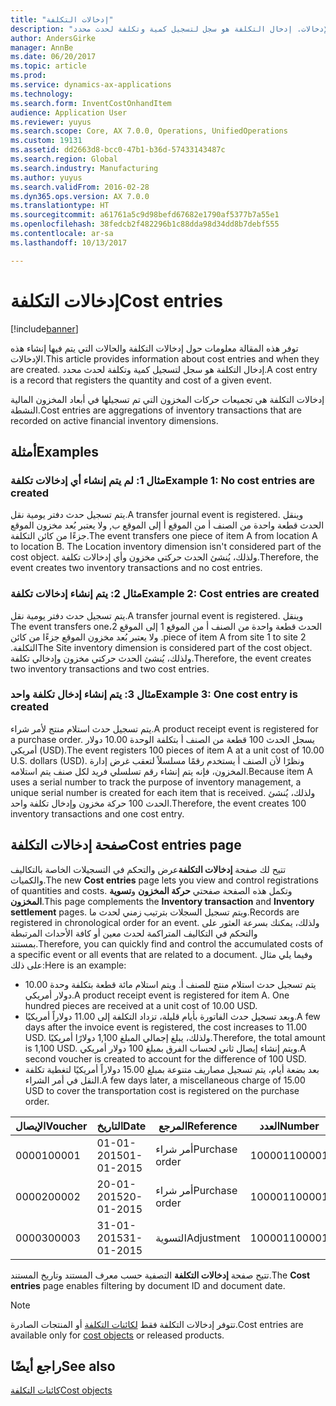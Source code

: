 ```yaml
---
title: "إدخالات التكلفة"
description: "توفر هذه المقالة معلومات حول إدخالات التكلفة والحالات التي يتم فيها إنشاء هذه الإدخالات. إدخال التكلفة هو سجل لتسجيل كمية وتكلفة لحدث محدد."
author: AndersGirke
manager: AnnBe
ms.date: 06/20/2017
ms.topic: article
ms.prod: 
ms.service: dynamics-ax-applications
ms.technology: 
ms.search.form: InventCostOnhandItem
audience: Application User
ms.reviewer: yuyus
ms.search.scope: Core, AX 7.0.0, Operations, UnifiedOperations
ms.custom: 19131
ms.assetid: dd2663d8-bcc0-47b1-b36d-57433143487c
ms.search.region: Global
ms.search.industry: Manufacturing
ms.author: yuyus
ms.search.validFrom: 2016-02-28
ms.dyn365.ops.version: AX 7.0.0
ms.translationtype: HT
ms.sourcegitcommit: a61761a5c9d98befd67682e1790af5377b7a55e1
ms.openlocfilehash: 38fedcb2f482296b1c88dda98d34dd8b7debf555
ms.contentlocale: ar-sa
ms.lasthandoff: 10/13/2017

---
```


# <a name="cost-entries"></a><span data-ttu-id="b3da9-104">إدخالات التكلفة</span><span class="sxs-lookup"><span data-stu-id="b3da9-104">Cost entries</span></span>

[!include[banner](../includes/banner.md)]


<span data-ttu-id="b3da9-105">توفر هذه المقالة معلومات حول إدخالات التكلفة والحالات التي يتم فيها إنشاء هذه الإدخالات.</span><span class="sxs-lookup"><span data-stu-id="b3da9-105">This article provides information about cost entries and when they are created.</span></span> <span data-ttu-id="b3da9-106">إدخال التكلفة هو سجل لتسجيل كمية وتكلفة لحدث محدد.</span><span class="sxs-lookup"><span data-stu-id="b3da9-106">A cost entry is a record that registers the quantity and cost of a given event.</span></span>

<span data-ttu-id="b3da9-107">إدخالات التكلفة هي تجميعات حركات المخزون التي تم تسجيلها في أبعاد المخزون المالية النشطة.</span><span class="sxs-lookup"><span data-stu-id="b3da9-107">Cost entries are aggregations of inventory transactions that are recorded on active financial inventory dimensions.</span></span>

## <a name="examples"></a><span data-ttu-id="b3da9-108">أمثلة</span><span class="sxs-lookup"><span data-stu-id="b3da9-108">Examples</span></span>
### <a name="example-1-no-cost-entries-are-created"></a><span data-ttu-id="b3da9-109">مثال 1: لم يتم إنشاء أي إدخالات تكلفة</span><span class="sxs-lookup"><span data-stu-id="b3da9-109">Example 1: No cost entries are created</span></span>

<span data-ttu-id="b3da9-110">يتم تسجيل حدث دفتر يومية نقل.</span><span class="sxs-lookup"><span data-stu-id="b3da9-110">A transfer journal event is registered.</span></span> <span data-ttu-id="b3da9-111">وينقل الحدث قطعة واحدة من الصنف أ من الموقع أ إلى الموقع ب, ولا يعتبر بُعد مخزون الموقع جزءًا من كائن التكلفة.</span><span class="sxs-lookup"><span data-stu-id="b3da9-111">The event transfers one piece of item A from location A to location B. The Location inventory dimension isn't considered part of the cost object.</span></span> <span data-ttu-id="b3da9-112">ولذلك، يُنشئ الحدث حركتي مخزون وأي إدخالات تكلفة.</span><span class="sxs-lookup"><span data-stu-id="b3da9-112">Therefore, the event creates two inventory transactions and no cost entries.</span></span>

### <a name="example-2-cost-entries-are-created"></a><span data-ttu-id="b3da9-113">مثال 2: يتم إنشاء إدخالات تكلفة</span><span class="sxs-lookup"><span data-stu-id="b3da9-113">Example 2: Cost entries are created</span></span>

<span data-ttu-id="b3da9-114">يتم تسجيل حدث دفتر يومية نقل.</span><span class="sxs-lookup"><span data-stu-id="b3da9-114">A transfer journal event is registered.</span></span> <span data-ttu-id="b3da9-115">‏‫وينقل الحدث قطعة واحدة من الصنف أ من الموقع 1 إلى الموقع 2،</span><span class="sxs-lookup"><span data-stu-id="b3da9-115">The event transfers one piece of item A from site 1 to site 2.</span></span> <span data-ttu-id="b3da9-116">ولا يعتبر بُعد مخزون الموقع جزءًا من كائن التكلفة.‬</span><span class="sxs-lookup"><span data-stu-id="b3da9-116">The Site inventory dimension is considered part of the cost object.</span></span> <span data-ttu-id="b3da9-117">ولذلك، يُنشئ الحدث حركتي مخزون وإدخالي تكلفة.</span><span class="sxs-lookup"><span data-stu-id="b3da9-117">Therefore, the event creates two inventory transactions and two cost entries.</span></span>

### <a name="example-3-one-cost-entry-is-created"></a><span data-ttu-id="b3da9-118">مثال 3: يتم إنشاء إدخال تكلفة واحد</span><span class="sxs-lookup"><span data-stu-id="b3da9-118">Example 3: One cost entry is created</span></span>

<span data-ttu-id="b3da9-119">يتم تسجيل حدث استلام منتج لأمر شراء.</span><span class="sxs-lookup"><span data-stu-id="b3da9-119">A product receipt event is registered for a purchase order.</span></span> <span data-ttu-id="b3da9-120">يسجل الحدث 100 قطعة من الصنف أ بتكلفة الوحدة 10.00 دولار أمريكي (USD).</span><span class="sxs-lookup"><span data-stu-id="b3da9-120">The event registers 100 pieces of item A at a unit cost of 10.00 U.S. dollars (USD).</span></span> <span data-ttu-id="b3da9-121">ونظرًا لأن الصنف أ يستخدم رقمًا مسلسلاً لتعقب غرض إدارة المخزون، فإنه يتم إنشاء رقم تسلسلي فريد لكل صنف يتم استلامه.</span><span class="sxs-lookup"><span data-stu-id="b3da9-121">Because item A uses a serial number to track the purpose of inventory management, a unique serial number is created for each item that is received.</span></span> <span data-ttu-id="b3da9-122">ولذلك، يُنشئ الحدث 100 حركة مخزون وإدخال تكلفة واحد.</span><span class="sxs-lookup"><span data-stu-id="b3da9-122">Therefore, the event creates 100 inventory transactions and one cost entry.</span></span>

## <a name="cost-entries-page"></a><span data-ttu-id="b3da9-123">صفحة إدخالات التكلفة</span><span class="sxs-lookup"><span data-stu-id="b3da9-123">Cost entries page</span></span>
<span data-ttu-id="b3da9-124">تتيح لك صفحة **إدخالات التكلفة**عرض والتحكم في التسجيلات الخاصة بالتكاليف والكميات.</span><span class="sxs-lookup"><span data-stu-id="b3da9-124">The new **Cost entries** page lets you view and control registrations of quantities and costs.</span></span> <span data-ttu-id="b3da9-125">وتكمل هذه الصفحة صفحتي **حركة المخزون** و**تسوية المخزون**.</span><span class="sxs-lookup"><span data-stu-id="b3da9-125">This page complements the **Inventory transaction** and **Inventory settlement** pages.</span></span> <span data-ttu-id="b3da9-126">ويتم تسجيل السجلات بترتيب زمني لحدث ما.</span><span class="sxs-lookup"><span data-stu-id="b3da9-126">Records are registered in chronological order for an event.</span></span> <span data-ttu-id="b3da9-127">ولذلك، يمكنك بسرعة العثور على والتحكم في التكاليف المتراكمة لحدث معين أو كافة الأحداث المرتبطة بمستند.</span><span class="sxs-lookup"><span data-stu-id="b3da9-127">Therefore, you can quickly find and control the accumulated costs of a specific event or all events that are related to a document.</span></span> <span data-ttu-id="b3da9-128">وفيما يلي مثال على ذلك:</span><span class="sxs-lookup"><span data-stu-id="b3da9-128">Here is an example:</span></span>

-   <span data-ttu-id="b3da9-129">يتم تسجيل حدث استلام منتج للصنف أ. ويتم استلام مائة قطعة بتكلفة وحدة 10.00 دولار أمريكي.</span><span class="sxs-lookup"><span data-stu-id="b3da9-129">A product receipt event is registered for item A. One hundred pieces are received at a unit cost of 10.00 USD.</span></span>
-   <span data-ttu-id="b3da9-130">وبعد تسجيل حدث الفاتورة بأيام قليلة، تزداد التكلفة إلى 11.00 دولاراً أمريكيًا.</span><span class="sxs-lookup"><span data-stu-id="b3da9-130">A few days after the invoice event is registered, the cost increases to 11.00 USD.</span></span> <span data-ttu-id="b3da9-131">ولذلك، يبلغ إجمالي المبلغ 1,100 دولارًا أمريكيًا.</span><span class="sxs-lookup"><span data-stu-id="b3da9-131">Therefore, the total amount is 1,100 USD.</span></span> <span data-ttu-id="b3da9-132">ويتم إنشاء إيصال ثاني لحساب الفرق بمبلغ 100 دولار أمريكي.</span><span class="sxs-lookup"><span data-stu-id="b3da9-132">A second voucher is created to account for the difference of 100 USD.</span></span>
-   <span data-ttu-id="b3da9-133">بعد بضعة أيام، يتم تسجيل مصاريف متنوعة بمبلغ 15.00 دولاراً أمريكيًا لتغطية تكلفة النقل في أمر الشراء.</span><span class="sxs-lookup"><span data-stu-id="b3da9-133">A few days later, a miscellaneous charge of 15.00 USD to cover the transportation cost is registered on the purchase order.</span></span>

| <span data-ttu-id="b3da9-134">الإيصال</span><span class="sxs-lookup"><span data-stu-id="b3da9-134">Voucher</span></span> | <span data-ttu-id="b3da9-135">التاريخ</span><span class="sxs-lookup"><span data-stu-id="b3da9-135">Date</span></span>       | <span data-ttu-id="b3da9-136">المرجع</span><span class="sxs-lookup"><span data-stu-id="b3da9-136">Reference</span></span>      | <span data-ttu-id="b3da9-137">العدد</span><span class="sxs-lookup"><span data-stu-id="b3da9-137">Number</span></span> | <span data-ttu-id="b3da9-138">كود الشحنة</span><span class="sxs-lookup"><span data-stu-id="b3da9-138">Lot ID</span></span>  | <span data-ttu-id="b3da9-139">الكمية</span><span class="sxs-lookup"><span data-stu-id="b3da9-139">Quantity</span></span> | <span data-ttu-id="b3da9-140">المبلغ</span><span class="sxs-lookup"><span data-stu-id="b3da9-140">Amount</span></span>  |
|---------|------------|----------------|--------|---------|---------------|----|
| <span data-ttu-id="b3da9-141">00001</span><span class="sxs-lookup"><span data-stu-id="b3da9-141">00001</span></span>   | <span data-ttu-id="b3da9-142">01-01-2015</span><span class="sxs-lookup"><span data-stu-id="b3da9-142">01-01-2015</span></span> | <span data-ttu-id="b3da9-143">أمر شراء</span><span class="sxs-lookup"><span data-stu-id="b3da9-143">Purchase order</span></span> | <span data-ttu-id="b3da9-144">100001</span><span class="sxs-lookup"><span data-stu-id="b3da9-144">100001</span></span> | <span data-ttu-id="b3da9-145">0000101</span><span class="sxs-lookup"><span data-stu-id="b3da9-145">0000101</span></span> | <span data-ttu-id="b3da9-146">100.00</span><span class="sxs-lookup"><span data-stu-id="b3da9-146">100.00</span></span>   | <span data-ttu-id="b3da9-147">1000.00</span><span class="sxs-lookup"><span data-stu-id="b3da9-147">1000.00</span></span> |
| <span data-ttu-id="b3da9-148">00002</span><span class="sxs-lookup"><span data-stu-id="b3da9-148">00002</span></span>   | <span data-ttu-id="b3da9-149">20-01-2015</span><span class="sxs-lookup"><span data-stu-id="b3da9-149">20-01-2015</span></span> | <span data-ttu-id="b3da9-150">أمر شراء</span><span class="sxs-lookup"><span data-stu-id="b3da9-150">Purchase order</span></span> | <span data-ttu-id="b3da9-151">100001</span><span class="sxs-lookup"><span data-stu-id="b3da9-151">100001</span></span> | <span data-ttu-id="b3da9-152">0000101</span><span class="sxs-lookup"><span data-stu-id="b3da9-152">0000101</span></span> |          | <span data-ttu-id="b3da9-153">100.00</span><span class="sxs-lookup"><span data-stu-id="b3da9-153">100.00</span></span>  |
| <span data-ttu-id="b3da9-154">00003</span><span class="sxs-lookup"><span data-stu-id="b3da9-154">00003</span></span>   | <span data-ttu-id="b3da9-155">31-01-2015</span><span class="sxs-lookup"><span data-stu-id="b3da9-155">31-01-2015</span></span> | <span data-ttu-id="b3da9-156">التسوية</span><span class="sxs-lookup"><span data-stu-id="b3da9-156">Adjustment</span></span>     | <span data-ttu-id="b3da9-157">100001</span><span class="sxs-lookup"><span data-stu-id="b3da9-157">100001</span></span> | <span data-ttu-id="b3da9-158">0000101</span><span class="sxs-lookup"><span data-stu-id="b3da9-158">0000101</span></span> |          | <span data-ttu-id="b3da9-159">15.00</span><span class="sxs-lookup"><span data-stu-id="b3da9-159">15.00</span></span>   |

<span data-ttu-id="b3da9-160">تتيح صفحة **إدخالات التكلفة** التصفية حسب معرف المستند وتاريخ المستند.</span><span class="sxs-lookup"><span data-stu-id="b3da9-160">The **Cost entries** page enables filtering by document ID and document date.</span></span> 

> [!NOTE]
> <span data-ttu-id="b3da9-161">تتوفر إدخالات التكلفة فقط [لكائنات التكلفة](cost-object.md) أو المنتجات الصادرة.</span><span class="sxs-lookup"><span data-stu-id="b3da9-161">Cost entries are available only for [cost objects](cost-object.md) or released products.</span></span>

<a name="see-also"></a><span data-ttu-id="b3da9-162">راجع أيضًا</span><span class="sxs-lookup"><span data-stu-id="b3da9-162">See also</span></span>
--------

[<span data-ttu-id="b3da9-163">كائنات التكلفة</span><span class="sxs-lookup"><span data-stu-id="b3da9-163">Cost objects</span></span>](cost-object.md)




